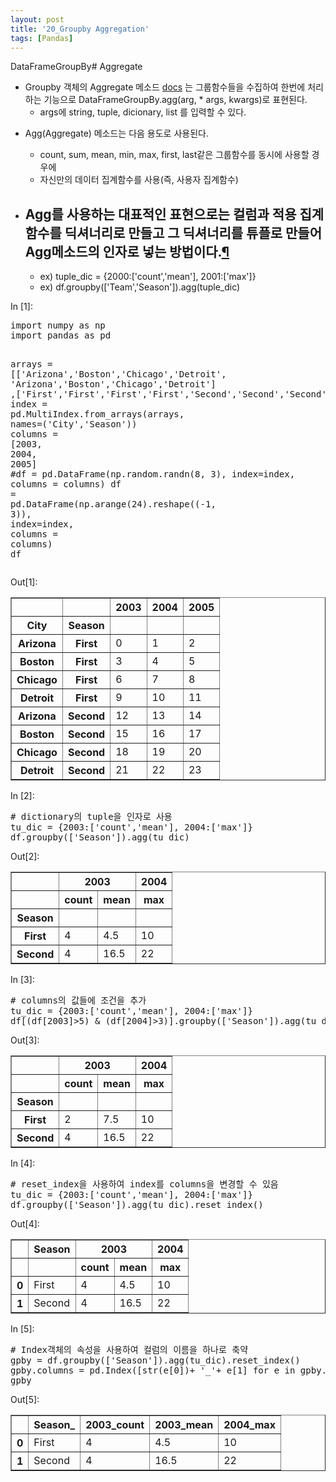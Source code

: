 ```yaml
---
layout: post
title: '20_Groupby Aggregation'
tags: [Pandas]
---
```


<div class="cell border-box-sizing text_cell rendered">
<div class="prompt input_prompt">
</div>
<div class="inner_cell">
<div class="text_cell_render border-box-sizing rendered_html">
<p>DataFrameGroupBy# Aggregate</p>
<ul>
<li>Groupby 객체의  Aggregate 메소드 <a href="https://pandas.pydata.org/pandas-docs/stable/generated/pandas.core.groupby.DataFrameGroupBy.agg.html">docs</a>
는 그룹함수들을 수집하여 한번에 처리하는 기능으로  DataFrameGroupBy.agg(arg, * args,  kwargs)로 표현된다.<ul>
<li>args에 string, tuple, dicionary, list 를 입력할 수 있다.</li>
</ul>
</li>
<li><p>Agg(Aggregate) 메소드는 다음 용도로 사용된다.</p>
<ul>
<li>count, sum, mean, min, max, first, last같은 그룹함수를 동시에 사용할 경우에 </li>
<li>자신만의 데이터 집계함수를 사용(즉, 사용자 집계함수)</li>
</ul>
</li>
<li><h2 id="Agg&#47484;-&#49324;&#50857;&#54616;&#45716;-&#45824;&#54364;&#51201;&#51064;-&#54364;&#54788;&#51004;&#47196;&#45716;-&#52972;&#47100;&#44284;-&#51201;&#50857;-&#51665;&#44228;&#54632;&#49688;&#47484;-&#46357;&#49492;&#45320;&#47532;&#47196;-&#47564;&#46308;&#44256;-&#44536;-&#46357;&#49492;&#45320;&#47532;&#47484;-&#53916;&#54540;&#47196;-&#47564;&#46308;&#50612;-Agg&#47700;&#49548;&#46300;&#51032;-&#51064;&#51088;&#47196;-&#45347;&#45716;-&#48169;&#48277;&#51060;&#45796;.">Agg&#47484; &#49324;&#50857;&#54616;&#45716; &#45824;&#54364;&#51201;&#51064; &#54364;&#54788;&#51004;&#47196;&#45716; &#52972;&#47100;&#44284; &#51201;&#50857; &#51665;&#44228;&#54632;&#49688;&#47484; &#46357;&#49492;&#45320;&#47532;&#47196; &#47564;&#46308;&#44256; &#44536; &#46357;&#49492;&#45320;&#47532;&#47484; &#53916;&#54540;&#47196; &#47564;&#46308;&#50612; Agg&#47700;&#49548;&#46300;&#51032; &#51064;&#51088;&#47196; &#45347;&#45716; &#48169;&#48277;&#51060;&#45796;.<a class="anchor-link" href="#Agg&#47484;-&#49324;&#50857;&#54616;&#45716;-&#45824;&#54364;&#51201;&#51064;-&#54364;&#54788;&#51004;&#47196;&#45716;-&#52972;&#47100;&#44284;-&#51201;&#50857;-&#51665;&#44228;&#54632;&#49688;&#47484;-&#46357;&#49492;&#45320;&#47532;&#47196;-&#47564;&#46308;&#44256;-&#44536;-&#46357;&#49492;&#45320;&#47532;&#47484;-&#53916;&#54540;&#47196;-&#47564;&#46308;&#50612;-Agg&#47700;&#49548;&#46300;&#51032;-&#51064;&#51088;&#47196;-&#45347;&#45716;-&#48169;&#48277;&#51060;&#45796;.">&#182;</a></h2><ul>
<li>ex) tuple_dic = {2000:['count','mean'], 2001:['max']}</li>
<li>ex) df.groupby(['Team','Season']).agg(tuple_dic)</li>
</ul>
</li>
</ul>

</div>
</div>
</div>
<div class="cell border-box-sizing code_cell rendered">
<div class="input">
<div class="prompt input_prompt">In&nbsp;[1]:</div>
<div class="inner_cell">
    <div class="input_area">
<div class=" highlight hl-ipython3"><pre><span></span><span class="kn">import</span> <span class="nn">numpy</span> <span class="k">as</span> <span class="nn">np</span>
<span class="kn">import</span> <span class="nn">pandas</span> <span class="k">as</span> <span class="nn">pd</span>

<span class="n">arrays</span> <span class="o">=</span> <span class="p">[[</span><span class="s1">&#39;Arizona&#39;</span><span class="p">,</span><span class="s1">&#39;Boston&#39;</span><span class="p">,</span><span class="s1">&#39;Chicago&#39;</span><span class="p">,</span><span class="s1">&#39;Detroit&#39;</span><span class="p">,</span> <span class="s1">&#39;Arizona&#39;</span><span class="p">,</span><span class="s1">&#39;Boston&#39;</span><span class="p">,</span><span class="s1">&#39;Chicago&#39;</span><span class="p">,</span><span class="s1">&#39;Detroit&#39;</span><span class="p">]</span>
         <span class="p">,[</span><span class="s1">&#39;First&#39;</span><span class="p">,</span><span class="s1">&#39;First&#39;</span><span class="p">,</span><span class="s1">&#39;First&#39;</span><span class="p">,</span><span class="s1">&#39;First&#39;</span><span class="p">,</span><span class="s1">&#39;Second&#39;</span><span class="p">,</span><span class="s1">&#39;Second&#39;</span><span class="p">,</span><span class="s1">&#39;Second&#39;</span><span class="p">,</span><span class="s1">&#39;Second&#39;</span><span class="p">]]</span>
<span class="n">index</span> <span class="o">=</span> <span class="n">pd</span><span class="o">.</span><span class="n">MultiIndex</span><span class="o">.</span><span class="n">from_arrays</span><span class="p">(</span><span class="n">arrays</span><span class="p">,</span> <span class="n">names</span><span class="o">=</span><span class="p">(</span><span class="s1">&#39;City&#39;</span><span class="p">,</span><span class="s1">&#39;Season&#39;</span><span class="p">))</span>
<span class="n">columns</span> <span class="o">=</span> <span class="p">[</span><span class="mi">2003</span><span class="p">,</span> <span class="mi">2004</span><span class="p">,</span> <span class="mi">2005</span><span class="p">]</span>
<span class="c1">#df = pd.DataFrame(np.random.randn(8, 3), index=index, columns = columns)</span>
<span class="n">df</span> <span class="o">=</span> <span class="n">pd</span><span class="o">.</span><span class="n">DataFrame</span><span class="p">(</span><span class="n">np</span><span class="o">.</span><span class="n">arange</span><span class="p">(</span><span class="mi">24</span><span class="p">)</span><span class="o">.</span><span class="n">reshape</span><span class="p">((</span><span class="o">-</span><span class="mi">1</span><span class="p">,</span> <span class="mi">3</span><span class="p">)),</span> <span class="n">index</span><span class="o">=</span><span class="n">index</span><span class="p">,</span> <span class="n">columns</span> <span class="o">=</span> <span class="n">columns</span><span class="p">)</span>
<span class="n">df</span>
</pre></div>

</div>
</div>
</div>

<div class="output_wrapper">
<div class="output">


<div class="output_area">
<div class="prompt output_prompt">Out[1]:</div>


<div class="output_html rendered_html output_subarea output_execute_result">
<div>
<style>
    .dataframe thead tr:only-child th {
        text-align: right;
    }

    .dataframe thead th {
        text-align: left;
    }

    .dataframe tbody tr th {
        vertical-align: top;
    }
</style>
<table border="1" class="dataframe">
  <thead>
    <tr style="text-align: right;">
      <th></th>
      <th></th>
      <th>2003</th>
      <th>2004</th>
      <th>2005</th>
    </tr>
    <tr>
      <th>City</th>
      <th>Season</th>
      <th></th>
      <th></th>
      <th></th>
    </tr>
  </thead>
  <tbody>
    <tr>
      <th>Arizona</th>
      <th>First</th>
      <td>0</td>
      <td>1</td>
      <td>2</td>
    </tr>
    <tr>
      <th>Boston</th>
      <th>First</th>
      <td>3</td>
      <td>4</td>
      <td>5</td>
    </tr>
    <tr>
      <th>Chicago</th>
      <th>First</th>
      <td>6</td>
      <td>7</td>
      <td>8</td>
    </tr>
    <tr>
      <th>Detroit</th>
      <th>First</th>
      <td>9</td>
      <td>10</td>
      <td>11</td>
    </tr>
    <tr>
      <th>Arizona</th>
      <th>Second</th>
      <td>12</td>
      <td>13</td>
      <td>14</td>
    </tr>
    <tr>
      <th>Boston</th>
      <th>Second</th>
      <td>15</td>
      <td>16</td>
      <td>17</td>
    </tr>
    <tr>
      <th>Chicago</th>
      <th>Second</th>
      <td>18</td>
      <td>19</td>
      <td>20</td>
    </tr>
    <tr>
      <th>Detroit</th>
      <th>Second</th>
      <td>21</td>
      <td>22</td>
      <td>23</td>
    </tr>
  </tbody>
</table>
</div>
</div>

</div>

</div>
</div>

</div>
<div class="cell border-box-sizing code_cell rendered">
<div class="input">
<div class="prompt input_prompt">In&nbsp;[2]:</div>
<div class="inner_cell">
    <div class="input_area">
<div class=" highlight hl-ipython3"><pre><span></span><span class="c1"># dictionary의 tuple을 인자로 사용 </span>
<span class="n">tu_dic</span> <span class="o">=</span> <span class="p">{</span><span class="mi">2003</span><span class="p">:[</span><span class="s1">&#39;count&#39;</span><span class="p">,</span><span class="s1">&#39;mean&#39;</span><span class="p">],</span> <span class="mi">2004</span><span class="p">:[</span><span class="s1">&#39;max&#39;</span><span class="p">]}</span>
<span class="n">df</span><span class="o">.</span><span class="n">groupby</span><span class="p">([</span><span class="s1">&#39;Season&#39;</span><span class="p">])</span><span class="o">.</span><span class="n">agg</span><span class="p">(</span><span class="n">tu_dic</span><span class="p">)</span>
</pre></div>

</div>
</div>
</div>

<div class="output_wrapper">
<div class="output">


<div class="output_area">
<div class="prompt output_prompt">Out[2]:</div>


<div class="output_html rendered_html output_subarea output_execute_result">
<div>
<style>
    .dataframe thead tr:only-child th {
        text-align: right;
    }

    .dataframe thead th {
        text-align: left;
    }

    .dataframe tbody tr th {
        vertical-align: top;
    }
</style>
<table border="1" class="dataframe">
  <thead>
    <tr>
      <th></th>
      <th colspan="2" halign="left">2003</th>
      <th>2004</th>
    </tr>
    <tr>
      <th></th>
      <th>count</th>
      <th>mean</th>
      <th>max</th>
    </tr>
    <tr>
      <th>Season</th>
      <th></th>
      <th></th>
      <th></th>
    </tr>
  </thead>
  <tbody>
    <tr>
      <th>First</th>
      <td>4</td>
      <td>4.5</td>
      <td>10</td>
    </tr>
    <tr>
      <th>Second</th>
      <td>4</td>
      <td>16.5</td>
      <td>22</td>
    </tr>
  </tbody>
</table>
</div>
</div>

</div>

</div>
</div>

</div>
<div class="cell border-box-sizing code_cell rendered">
<div class="input">
<div class="prompt input_prompt">In&nbsp;[3]:</div>
<div class="inner_cell">
    <div class="input_area">
<div class=" highlight hl-ipython3"><pre><span></span><span class="c1"># columns의 값들에 조건을 추가</span>
<span class="n">tu_dic</span> <span class="o">=</span> <span class="p">{</span><span class="mi">2003</span><span class="p">:[</span><span class="s1">&#39;count&#39;</span><span class="p">,</span><span class="s1">&#39;mean&#39;</span><span class="p">],</span> <span class="mi">2004</span><span class="p">:[</span><span class="s1">&#39;max&#39;</span><span class="p">]}</span>
<span class="n">df</span><span class="p">[(</span><span class="n">df</span><span class="p">[</span><span class="mi">2003</span><span class="p">]</span><span class="o">&gt;</span><span class="mi">5</span><span class="p">)</span> <span class="o">&amp;</span> <span class="p">(</span><span class="n">df</span><span class="p">[</span><span class="mi">2004</span><span class="p">]</span><span class="o">&gt;</span><span class="mi">3</span><span class="p">)]</span><span class="o">.</span><span class="n">groupby</span><span class="p">([</span><span class="s1">&#39;Season&#39;</span><span class="p">])</span><span class="o">.</span><span class="n">agg</span><span class="p">(</span><span class="n">tu_dic</span><span class="p">)</span>
</pre></div>

</div>
</div>
</div>

<div class="output_wrapper">
<div class="output">


<div class="output_area">
<div class="prompt output_prompt">Out[3]:</div>


<div class="output_html rendered_html output_subarea output_execute_result">
<div>
<style>
    .dataframe thead tr:only-child th {
        text-align: right;
    }

    .dataframe thead th {
        text-align: left;
    }

    .dataframe tbody tr th {
        vertical-align: top;
    }
</style>
<table border="1" class="dataframe">
  <thead>
    <tr>
      <th></th>
      <th colspan="2" halign="left">2003</th>
      <th>2004</th>
    </tr>
    <tr>
      <th></th>
      <th>count</th>
      <th>mean</th>
      <th>max</th>
    </tr>
    <tr>
      <th>Season</th>
      <th></th>
      <th></th>
      <th></th>
    </tr>
  </thead>
  <tbody>
    <tr>
      <th>First</th>
      <td>2</td>
      <td>7.5</td>
      <td>10</td>
    </tr>
    <tr>
      <th>Second</th>
      <td>4</td>
      <td>16.5</td>
      <td>22</td>
    </tr>
  </tbody>
</table>
</div>
</div>

</div>

</div>
</div>

</div>
<div class="cell border-box-sizing code_cell rendered">
<div class="input">
<div class="prompt input_prompt">In&nbsp;[4]:</div>
<div class="inner_cell">
    <div class="input_area">
<div class=" highlight hl-ipython3"><pre><span></span><span class="c1"># reset_index을 사용하여 index를 columns을 변경할 수 있음</span>
<span class="n">tu_dic</span> <span class="o">=</span> <span class="p">{</span><span class="mi">2003</span><span class="p">:[</span><span class="s1">&#39;count&#39;</span><span class="p">,</span><span class="s1">&#39;mean&#39;</span><span class="p">],</span> <span class="mi">2004</span><span class="p">:[</span><span class="s1">&#39;max&#39;</span><span class="p">]}</span>
<span class="n">df</span><span class="o">.</span><span class="n">groupby</span><span class="p">([</span><span class="s1">&#39;Season&#39;</span><span class="p">])</span><span class="o">.</span><span class="n">agg</span><span class="p">(</span><span class="n">tu_dic</span><span class="p">)</span><span class="o">.</span><span class="n">reset_index</span><span class="p">()</span>
</pre></div>

</div>
</div>
</div>

<div class="output_wrapper">
<div class="output">


<div class="output_area">
<div class="prompt output_prompt">Out[4]:</div>


<div class="output_html rendered_html output_subarea output_execute_result">
<div>
<style>
    .dataframe thead tr:only-child th {
        text-align: right;
    }

    .dataframe thead th {
        text-align: left;
    }

    .dataframe tbody tr th {
        vertical-align: top;
    }
</style>
<table border="1" class="dataframe">
  <thead>
    <tr>
      <th></th>
      <th>Season</th>
      <th colspan="2" halign="left">2003</th>
      <th>2004</th>
    </tr>
    <tr>
      <th></th>
      <th></th>
      <th>count</th>
      <th>mean</th>
      <th>max</th>
    </tr>
  </thead>
  <tbody>
    <tr>
      <th>0</th>
      <td>First</td>
      <td>4</td>
      <td>4.5</td>
      <td>10</td>
    </tr>
    <tr>
      <th>1</th>
      <td>Second</td>
      <td>4</td>
      <td>16.5</td>
      <td>22</td>
    </tr>
  </tbody>
</table>
</div>
</div>

</div>

</div>
</div>

</div>
<div class="cell border-box-sizing code_cell rendered">
<div class="input">
<div class="prompt input_prompt">In&nbsp;[5]:</div>
<div class="inner_cell">
    <div class="input_area">
<div class=" highlight hl-ipython3"><pre><span></span><span class="c1"># Index객체의 속성을 사용하여 컬럼의 이름을 하나로 축약</span>
<span class="n">gpby</span> <span class="o">=</span> <span class="n">df</span><span class="o">.</span><span class="n">groupby</span><span class="p">([</span><span class="s1">&#39;Season&#39;</span><span class="p">])</span><span class="o">.</span><span class="n">agg</span><span class="p">(</span><span class="n">tu_dic</span><span class="p">)</span><span class="o">.</span><span class="n">reset_index</span><span class="p">()</span>
<span class="n">gpby</span><span class="o">.</span><span class="n">columns</span> <span class="o">=</span> <span class="n">pd</span><span class="o">.</span><span class="n">Index</span><span class="p">([</span><span class="nb">str</span><span class="p">(</span><span class="n">e</span><span class="p">[</span><span class="mi">0</span><span class="p">])</span><span class="o">+</span> <span class="s1">&#39;_&#39;</span><span class="o">+</span> <span class="n">e</span><span class="p">[</span><span class="mi">1</span><span class="p">]</span> <span class="k">for</span> <span class="n">e</span> <span class="ow">in</span> <span class="n">gpby</span><span class="o">.</span><span class="n">columns</span><span class="o">.</span><span class="n">tolist</span><span class="p">()])</span> 
<span class="n">gpby</span>
</pre></div>

</div>
</div>
</div>

<div class="output_wrapper">
<div class="output">


<div class="output_area">
<div class="prompt output_prompt">Out[5]:</div>


<div class="output_html rendered_html output_subarea output_execute_result">
<div>
<style>
    .dataframe thead tr:only-child th {
        text-align: right;
    }

    .dataframe thead th {
        text-align: left;
    }

    .dataframe tbody tr th {
        vertical-align: top;
    }
</style>
<table border="1" class="dataframe">
  <thead>
    <tr style="text-align: right;">
      <th></th>
      <th>Season_</th>
      <th>2003_count</th>
      <th>2003_mean</th>
      <th>2004_max</th>
    </tr>
  </thead>
  <tbody>
    <tr>
      <th>0</th>
      <td>First</td>
      <td>4</td>
      <td>4.5</td>
      <td>10</td>
    </tr>
    <tr>
      <th>1</th>
      <td>Second</td>
      <td>4</td>
      <td>16.5</td>
      <td>22</td>
    </tr>
  </tbody>
</table>
</div>
</div>

</div>

</div>
</div>

</div>
 

